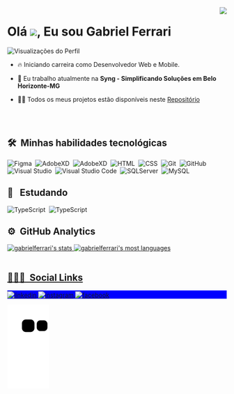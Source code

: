 <img align="right" height="358em" src="https://github.com/gabrieljuniorferrari88.png"/>
<h1 align="left">Olá <img src="https://raw.githubusercontent.com/kaueMarques/kaueMarques/master/hi.gif" width="30px">, Eu sou Gabriel Ferrari</h1>
<p align="left"> <img src="https://komarev.com/ghpvc/?username=gabrieljuniorferrari88&color=007ACC" alt="Visualizações do Perfil" /> </p>

- 🔥 Iniciando carreira como Desenvolvedor Web e Mobile.

- 🔭 Eu trabalho atualmente na **Syng - Simplificando Soluções em Belo Horizonte-MG**

- 👨‍💻 Todos os meus projetos estão disponíveis neste [Repositório](https://github.com/gabrieljuniorferrari88)

<br><br>

## 🛠 &nbsp;Minhas habilidades tecnológicas

![Figma](https://img.shields.io/badge/Figma-F24E1E?style=flat&logo=figma&logoColor=white)&nbsp;
![AdobeXD](https://img.shields.io/badge/Adobe%20XD-470137?style=flat&logo=Adobe%20XD&logoColor=#FF61F6)&nbsp;
![AdobeXD](https://img.shields.io/badge/Microsoft_Access-A4373A?style=flat&logo=microsoft-access&logoColor=white)&nbsp;
![HTML](	https://img.shields.io/badge/HTML5-E34F26?style=flat&logo=html5&logoColor=white)&nbsp;
![CSS](https://img.shields.io/badge/CSS3-1572B6?style=flat&logo=css3&logoColor=white)&nbsp;
![Git](https://img.shields.io/badge/GIT-E44C30?style=flat&logo=git&logoColor=white)&nbsp;
![GitHub](https://img.shields.io/badge/GitHub-100000?style=flat&logo=github&logoColor=white)&nbsp;
![Visual Studio](https://img.shields.io/badge/Visual_Studio-5C2D91?style=flat&logo=visual%20studio&logoColor=white)&nbsp;
![Visual Studio Code](https://img.shields.io/badge/Visual_Studio_Code-0078D4?style=flat&logo=visual%20studio%20code&logoColor=white)&nbsp;
![SQLServer](https://img.shields.io/badge/Microsoft%20SQL%20Server-CC2927?style=flat&logo=microsoft%20sql%20server&logoColor=white)&nbsp;
![MySQL](https://img.shields.io/badge/MySQL-005C84?style=flat&logo=mysql&logoColor=white)&nbsp;
<br>
## 🚀 &nbsp; Estudando
![TypeScript](https://img.shields.io/badge/TypeScript-007ACC?style=for-the-badge&logo=typescript&logoColor=white)&nbsp;
![TypeScript](https://img.shields.io/badge/C%23-239120?style=for-the-badge&logo=c-sharp&logoColor=white)&nbsp;
<br>
## ⚙️ &nbsp;GitHub Analytics
<div align="left">
  <a href="https://github.com/gabrieljuniorferrari88">
  <img width="420em" src="https://github-readme-stats.vercel.app/api?username=gabrieljuniorferrari88&show_icons=true&theme=algolia" alt="gabrielferrari's stats"/>
  <img width="400em" src="https://github-readme-stats.vercel.app/api/top-langs/?username=gabrieljuniorferrari88&layout=compact&theme=algolia" alt="gabrielferrari's most languages"/>
</div>
<br>  
  
## 👨🏽‍🦲 &nbsp;Social Links
<p align="left" style="background:blue">
<a href="https://www.linkedin.com/in/gabriel-ferrari-2b098119a/" target="_blank">
  <img align="center" src="https://img.shields.io/badge/LinkedIn-0077B5?style=flat&logo=linkedin&logoColor=white" alt="linkedin"/>
</a>
<a href="https://www.instagram.com/gabrieljr.ferrari/" target="_blank">
 <img align="center" src="https://img.shields.io/badge/Instagram-E4405F?style=flat&logo=instagram&logoColor=white" alt="instagram"/>
</a>
<a href="https://www.facebook.com/gabriel.junior.ferrari" target="_blank">
 <img align="center" src="https://img.shields.io/badge/Facebook-1877F2?style=flat&logo=facebook&logoColor=white" alt="facebook"/>
</a>
</p>
  
  ![Snake animation](https://github.com/gabrieljuniorferrari88/gabrieljuniorferrari88/blob/output/github-contribution-grid-snake.svg)
<!--
**gabrieljuniorferrari88/gabrieljuniorferrari88** is a ✨ _special_ ✨ repository because its `README.md` (this file) appears on your GitHub profile.

### Hi there 👋

Here are some ideas to get you started:

- 🔭 I’m currently working on ...
- 🌱 I’m currently learning ...
- 👯 I’m looking to collaborate on ...
- 🤔 I’m looking for help with ...
- 💬 Ask me about ...
- 📫 How to reach me: ...
- 😄 Pronouns: ...
- ⚡ Fun fact: ...
-->

